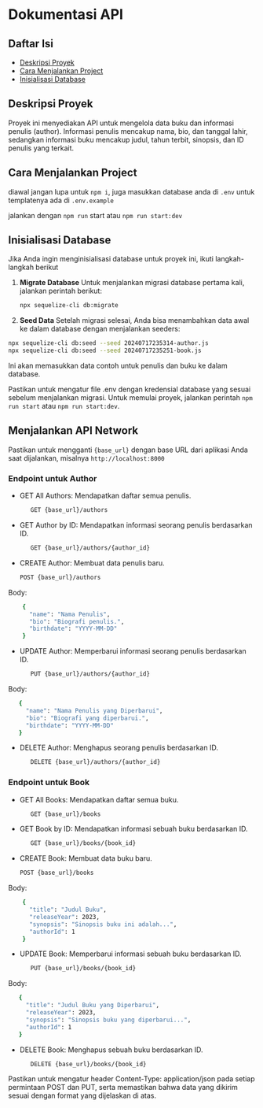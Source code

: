 # Dokumentasi API

## Daftar Isi
- [Deskripsi Proyek](#deskripsi-proyek)
- [Cara Menjalankan Project](#cara-menjalankan-project)
- [Inisialisasi Database](#inisialisasi-database)

## Deskripsi Proyek
Proyek ini menyediakan API untuk mengelola data buku dan informasi penulis (author). Informasi penulis mencakup nama, bio, dan tanggal lahir, sedangkan informasi buku mencakup judul, tahun terbit, sinopsis, dan ID penulis yang terkait.

## Cara Menjalankan Project

diawal jangan lupa untuk ```npm i```, juga masukkan database anda di ```.env``` untuk templatenya ada di ```.env.example```

jalankan dengan ```npm run``` start atau ```npm run start:dev```


## Inisialisasi Database

Jika Anda ingin menginisialisasi database untuk proyek ini, ikuti langkah-langkah berikut
1. **Migrate Database**
   Untuk menjalankan migrasi database pertama kali, jalankan perintah berikut:
   ```bash
   npx sequelize-cli db:migrate
2.  **Seed Data**
   Setelah migrasi selesai, Anda bisa menambahkan data awal ke dalam database dengan menjalankan seeders:
   ```bash
   npx sequelize-cli db:seed --seed 20240717235314-author.js
   npx sequelize-cli db:seed --seed 20240717235251-book.js
```
  Ini akan memasukkan data contoh untuk penulis dan buku ke dalam database.


Pastikan untuk mengatur file .env dengan kredensial database yang sesuai sebelum menjalankan migrasi. Untuk memulai proyek, jalankan perintah `npm run start` atau `npm run start:dev`.


## Menjalankan API Network
Pastikan untuk mengganti `{base_url}` dengan base URL dari aplikasi Anda saat dijalankan, misalnya `http://localhost:8000`

### Endpoint untuk Author
- GET All Authors: Mendapatkan daftar semua penulis.
   ```bash
      GET {base_url}/authors

- GET Author by ID: Mendapatkan informasi seorang penulis berdasarkan ID.
   ```bash
      GET {base_url}/authors/{author_id}
   
- CREATE Author: Membuat data penulis baru.
   ```bash
   POST {base_url}/authors
   
Body:
  ```bash
      {
        "name": "Nama Penulis",
        "bio": "Biografi penulis.",
        "birthdate": "YYYY-MM-DD"
      }
   ```
- UPDATE Author: Memperbarui informasi seorang penulis berdasarkan ID.
   ```bash
      PUT {base_url}/authors/{author_id}
Body:
   ```bash
      {
        "name": "Nama Penulis yang Diperbarui",
        "bio": "Biografi yang diperbarui.",
        "birthdate": "YYYY-MM-DD"
      }
```
- DELETE Author: Menghapus seorang penulis berdasarkan ID.
   ```bash
      DELETE {base_url}/authors/{author_id}

### Endpoint untuk Book
- GET All Books: Mendapatkan daftar semua buku.
   ```bash
      GET {base_url}/books

- GET Book by ID: Mendapatkan informasi sebuah buku berdasarkan ID.
   ```bash
      GET {base_url}/books/{book_id}
   
- CREATE Book: Membuat data buku baru.
   ```bash
   POST {base_url}/books
   
Body:
  ```bash
      {
        "title": "Judul Buku",
        "releaseYear": 2023,
        "synopsis": "Sinopsis buku ini adalah...",
        "authorId": 1
      }

   ```
- UPDATE Book: Memperbarui informasi sebuah buku berdasarkan ID.
   ```bash
      PUT {base_url}/books/{book_id}
Body:
   ```bash
      {
        "title": "Judul Buku yang Diperbarui",
        "releaseYear": 2023,
        "synopsis": "Sinopsis buku yang diperbarui...",
        "authorId": 1
      }
```
- DELETE Book: Menghapus sebuah buku berdasarkan ID.
   ```bash
      DELETE {base_url}/books/{book_id}

Pastikan untuk mengatur header Content-Type: application/json pada setiap permintaan POST dan PUT, serta memastikan bahwa data yang dikirim sesuai dengan format yang dijelaskan di atas.




